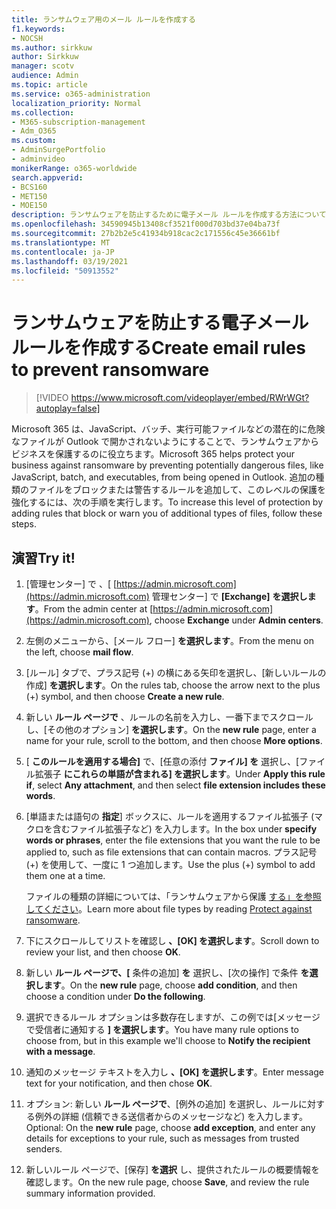 ```yaml
---
title: ランサムウェア用のメール ルールを作成する
f1.keywords:
- NOCSH
ms.author: sirkkuw
author: Sirkkuw
manager: scotv
audience: Admin
ms.topic: article
ms.service: o365-administration
localization_priority: Normal
ms.collection:
- M365-subscription-management
- Adm_O365
ms.custom:
- AdminSurgePortfolio
- adminvideo
monikerRange: o365-worldwide
search.appverid:
- BCS160
- MET150
- MOE150
description: ランサムウェアを防止するために電子メール ルールを作成する方法について学習します。
ms.openlocfilehash: 34590945b13408cf3521f000d703bd37e04ba73f
ms.sourcegitcommit: 27b2b2e5c41934b918cac2c171556c45e36661bf
ms.translationtype: MT
ms.contentlocale: ja-JP
ms.lasthandoff: 03/19/2021
ms.locfileid: "50913552"
---
```

# <a name="create-email-rules-to-prevent-ransomware"></a><span data-ttu-id="d7012-103">ランサムウェアを防止する電子メール ルールを作成する</span><span class="sxs-lookup"><span data-stu-id="d7012-103">Create email rules to prevent ransomware</span></span>

> [!VIDEO https://www.microsoft.com/videoplayer/embed/RWrWGt?autoplay=false]

<span data-ttu-id="d7012-104">Microsoft 365 は、JavaScript、バッチ、実行可能ファイルなどの潜在的に危険なファイルが Outlook で開かされないようにすることで、ランサムウェアからビジネスを保護するのに役立ちます。</span><span class="sxs-lookup"><span data-stu-id="d7012-104">Microsoft 365 helps protect your business against ransomware by preventing potentially dangerous files, like JavaScript, batch, and executables, from being opened in Outlook.</span></span> <span data-ttu-id="d7012-105">追加の種類のファイルをブロックまたは警告するルールを追加して、このレベルの保護を強化するには、次の手順を実行します。</span><span class="sxs-lookup"><span data-stu-id="d7012-105">To increase this level of protection by adding rules that block or warn you of additional types of files, follow these steps.</span></span>

## <a name="try-it"></a><span data-ttu-id="d7012-106">演習</span><span class="sxs-lookup"><span data-stu-id="d7012-106">Try it!</span></span>

1. <span data-ttu-id="d7012-107">[管理センター] で 、[ [https://admin.microsoft.com](https://admin.microsoft.com) 管理センター] で **[Exchange]** **を選択します**。</span><span class="sxs-lookup"><span data-stu-id="d7012-107">From the admin center at [https://admin.microsoft.com](https://admin.microsoft.com), choose **Exchange** under **Admin centers**.</span></span>
1. <span data-ttu-id="d7012-108">左側のメニューから、[メール フロー] **を選択します**。</span><span class="sxs-lookup"><span data-stu-id="d7012-108">From the menu on the left, choose **mail flow**.</span></span>
1. <span data-ttu-id="d7012-109">[ルール] タブで、プラス記号 (+) の横にある矢印を選択し、[新しいルールの作成] **を選択します**。</span><span class="sxs-lookup"><span data-stu-id="d7012-109">On the rules tab, choose the arrow next to the plus (+) symbol, and then choose **Create a new rule**.</span></span>
1. <span data-ttu-id="d7012-110">新しい **ルール ページで** 、ルールの名前を入力し、一番下までスクロールし、[その他のオプション] **を選択します**。</span><span class="sxs-lookup"><span data-stu-id="d7012-110">On the **new rule** page, enter a name for your rule, scroll to the bottom, and then choose **More options**.</span></span>
1. <span data-ttu-id="d7012-111">[ **このルールを適用する場合]** で、[任意の添付 **ファイル] を** 選択し、[ファイル拡張子 **にこれらの単語が含まれる] を選択します**。</span><span class="sxs-lookup"><span data-stu-id="d7012-111">Under **Apply this rule if**, select **Any attachment**, and then select **file extension includes these words**.</span></span>
1. <span data-ttu-id="d7012-112">[単語または語句の **指定**] ボックスに、ルールを適用するファイル拡張子 (マクロを含むファイル拡張子など) を入力します。</span><span class="sxs-lookup"><span data-stu-id="d7012-112">In the box under **specify words or phrases**, enter the file extensions that you want the rule to be applied to, such as file extensions that can contain macros.</span></span> <span data-ttu-id="d7012-113">プラス記号 (+) を使用して、一度に 1 つ追加します。</span><span class="sxs-lookup"><span data-stu-id="d7012-113">Use the plus (+) symbol to add them one at a time.</span></span>

    <span data-ttu-id="d7012-114">ファイルの種類の詳細については、「ランサムウェアから保護 [する」を参照してください](../admin/security-and-compliance/secure-your-business-data.md#ransomware)。</span><span class="sxs-lookup"><span data-stu-id="d7012-114">Learn more about file types by reading [Protect against ransomware](../admin/security-and-compliance/secure-your-business-data.md#ransomware).</span></span>

1. <span data-ttu-id="d7012-115">下にスクロールしてリストを確認し **、[OK] を選択します**。</span><span class="sxs-lookup"><span data-stu-id="d7012-115">Scroll down to review your list, and then choose **OK**.</span></span>
1. <span data-ttu-id="d7012-116">新しい **ルール ページで、[** 条件の追加] **を** 選択し、[次の操作] で条件 **を選択します**。</span><span class="sxs-lookup"><span data-stu-id="d7012-116">On the **new rule** page, choose **add condition**, and then choose a condition under **Do the following**.</span></span>
1. <span data-ttu-id="d7012-117">選択できるルール オプションは多数存在しますが、この例では[メッセージで受信者に通知する **] を選択します**。</span><span class="sxs-lookup"><span data-stu-id="d7012-117">You have many rule options to choose from, but in this example we'll choose to **Notify the recipient with a message**.</span></span>
1. <span data-ttu-id="d7012-118">通知のメッセージ テキストを入力し **、[OK] を選択します**。</span><span class="sxs-lookup"><span data-stu-id="d7012-118">Enter message text for your notification, and then chose **OK**.</span></span>
1. <span data-ttu-id="d7012-119">オプション: 新しい **ルール ページで**、[例外の追加] を選択し、ルールに対する例外の詳細 (信頼できる送信者からのメッセージなど) を入力します。 </span><span class="sxs-lookup"><span data-stu-id="d7012-119">Optional: On the **new rule** page, choose **add exception**, and enter any details for exceptions to your rule, such as messages from trusted senders.</span></span>
1. <span data-ttu-id="d7012-120">新しいルール ページで、[保存] **を選択** し、提供されたルールの概要情報を確認します。</span><span class="sxs-lookup"><span data-stu-id="d7012-120">On the new rule page, choose **Save**, and review the rule summary information provided.</span></span>